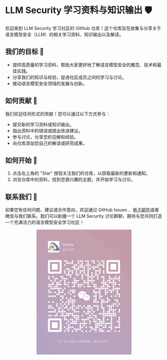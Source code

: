 # LLM Security 学习资料与知识输出 🛡️

欢迎来到 LLM Security 学习社区的 GitHub 仓库！这个仓库旨在收集与分享关于语言模型安全（LLM）的相关学习资料、知识输出以及解读。

## 我们的目标 🎯

- 提供高质量的学习资料，帮助大家更好地了解语言模型安全的概念、技术和最佳实践。
- 分享我们的知识与经验，促进社区成员之间的学习与讨论。
- 推动语言模型安全领域的发展与创新。

## 如何贡献 🤝

我们欢迎任何形式的贡献！您可以通过以下方式参与：

- 提交新的学习资料或知识输出。
- 指出资料中的错误或提出改进建议。
- 参与讨论，分享您的见解和经验。
- 向仓库添加您自己的解读或研究成果。

## 如何开始 🚀

1. 点击右上角的 "Star" 按钮关注我们的仓库，以获取最新的更新和通知。
3. 浏览仓库中的资料，找到您感兴趣的主题，并开始学习与讨论。

## 联系我们 📧

如果您有任何问题、建议或合作意向，欢迎通过 GitHub Issues 、[电子邮件](mailto:yangli.yaney@foxmail.com)或者微信与我们联系。我们可以新疆一个 LLM Security 讨论群聊，期待与您共同打造一个充满活力的语言模型安全学习社区！
<center>
  <img src="images/wechat.jpg" alt="Wechat" style="max-width: 600px; max-height: 400px;">
</center>

